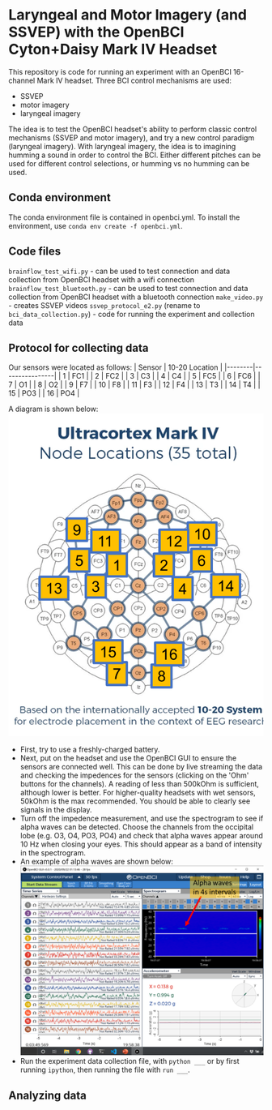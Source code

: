 # Laryngeal and Motor Imagery (and SSVEP) with the OpenBCI Cyton+Daisy Mark IV Headset
This repository is code for running an experiment with an OpenBCI 16-channel Mark IV headset. Three BCI control mechanisms are used:
- SSVEP
- motor imagery
- laryngeal imagery

The idea is to test the OpenBCI headset's ability to perform classic control mechanisms (SSVEP and motor imagery), and try a new control paradigm (laryngeal imagery). With laryngeal imagery, the idea is to imagining humming a sound in order to control the BCI. Either different pitches can be used for different control selections, or humming vs no humming can be used.

## Conda environment
The conda environment file is contained in openbci.yml. To install the environment, use `conda env create -f openbci.yml`.

## Code files
`brainflow_test_wifi.py` - can be used to test connection and data collection from OpenBCI headset with a wifi connection
`brainflow_test_bluetooth.py` - can be used to test connection and data collection from OpenBCI headset with a bluetooth connection
`make_video.py` - creates SSVEP videos
`ssvep_protocol_e2.py` (rename to `bci_data_collection.py`) - code for running the experiment and collection data

## Protocol for collecting data

Our sensors were located as follows:
| Sensor | 10-20 Location |
|--------|----------------|
| 1      | FC1            |
| 2      | FC2            |
| 3      | C3             |
| 4      | C4             |
| 5      | FC5            |
| 6      | FC6            |
| 7      | O1             |
| 8      | O2             |
| 9      | F7             |
| 10     | F8             |
| 11     | F3             |
| 12     | F4             |
| 13     | T3             |
| 14     | T4             |
| 15     | PO3            |
| 16     | PO4            |


A diagram is shown below:
![sensor diagram](media/sensor_diagram.png)

- First, try to use a freshly-charged battery.
- Next, put on the headset and use the OpenBCI GUI to ensure the sensors are connected well. This can be done by live streaming the data and checking the impedences for the sensors (clicking on the 'Ohm' buttons for the channels). A reading of less than 500kOhm is sufficient, although lower is better. For higher-quality headsets with wet sensors, 50kOhm is the max recommended. You should be able to clearly see signals in the display.
- Turn off the impedence measurement, and use the spectrogram to see if alpha waves can be detected. Choose the channels from the occipital lobe (e.g. O3, O4, PO3, PO4) and check that alpha waves appear around 10 Hz when closing your eyes. This should appear as a band of intensity in the spectrogram.
- An example of alpha waves are shown below:
![alpha waves](media/alpha_waves.png)
- Run the experiment data collection file, with `python ___` or by first running `ipython`, then running the file with `run ___`.

## Analyzing data
